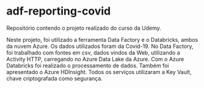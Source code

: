 # adf-reporting-covid
Repositório contendo o projeto realizado do curso da Udemy.

Neste projeto, foi utilizado a ferramenta Data Factory e o Databricks, ambos da nuvem Azure. 
Os dados utilizados foram da Covid-19.
No Data Factory, foi trabalhado com fontes em csv, dados vindos da Web, utilizando a Activity HTTP, carregando no Azure Data Lake da Azure. 
Com o Azure Databricks foi realizado o processamento de dados. Também foi apresentado o Azure HDInsight. 
Todos os serviços utilizaram a Key Vault, chave criptografada como segurança.
